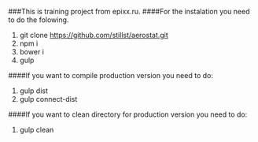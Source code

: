 ###This is training project from epixx.ru.
####For the instalation you need to do the folowing.

1. git clone https://github.com/stillst/aerostat.git
2. npm i
3. bower i
4. gulp 

####If you want to compile production version you need to do:
1. gulp dist
2. gulp connect-dist

####If you want to clean directory for production version you need to do:
1. gulp clean
